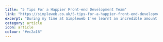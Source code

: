 ```yaml
---
title: "5 Tips For a Happier Front-end Development Team"
link: "https://simpleweb.co.uk/5-tips-for-a-happier-front-end-development-team/"
excerpt: "During my time at Simpleweb I’ve learnt an incredible amount of tools, techniques, practices and general front-end development knowledge. In this article I’d like to share just a few of the things I’ve learnt that will hopefully make your front-end work easier, more productive or just all-round more enjoyable."
category: article
icon: article
colour: "#ec2a16"
---
```

